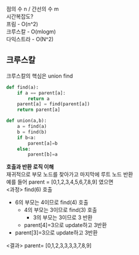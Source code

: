 점의 수 n / 간선의 수 m   
시간복잡도?   
프림 - O(n^2)   
크루스칼 - O(mlogm)   
다익스트라 - O(N^2)    

## 크루스칼
크루스칼의 핵심은 union find
```python
def find(a):
    if a == parent[a]:
        return a
    parent[a] = find(parent[a])
    return parent[a]

def union(a,b):
    a = find(a)
    b = find(b)
    if b<a:
        parent[a]=b
    else:
        parent[b]=a
```

**호출과 반환 로직 이해**   
재귀적으로 부모 노드를 찾아가고 마지막에 루트 노드 반환   
예를 들어 parent = [0,1,2,3,4,5,6,7,8,9] 였으면   
<과정> find(6) 호출   
- 6의 부모는 4이므로 find(4) 호출 
  - 4의 부모는 3이므로 find(3) 호출
    - 3의 부모는 3이므로 3 반환
  - parent[4]=3으로 update하고 3반환
- parent[3]=3으로 update하고 3반환

<결과> parent= [0,1,2,3,3,3,3,7,8,9]   